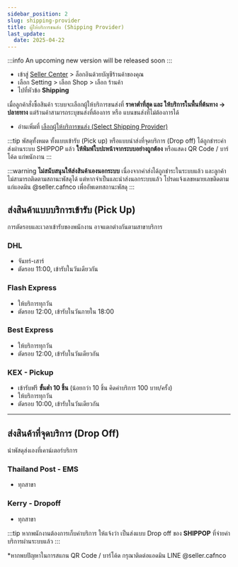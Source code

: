 ```yaml
---
sidebar_position: 2
slug: shipping-provider
title: ผู้ให้บริการขนส่ง (Shipping Provider)
last_update:
  date: 2025-04-22
---
```

:::info
An upcoming new version will be released soon
:::

- เข้าสู่ [Seller Center](https://office.panich.co) > ล็อกอินด้วยบัญชีร้านค้าของคุณ 
- เลือก Setting > เลือก Shop > เลือก ร้านค้า
- ไปที่หัวข้อ **Shipping**


เมื่อลูกค้าสั่งซื้อสินค้า ระบบจะเลือกผู้ให้บริการขนส่งที่ **ราคาต่ำที่สุด และ ให้บริการในพื้นที่ต้นทาง -> ปลายทาง** แต่ร้านค้าสามารถระบุขนส่งที่ต้องการ หรือ แบนขนส่งที่ไม่ต้องการได้ 
- อ่านเพิ่มที่ [เลือกผู้ให้บริการขนส่ง (Select Shipping Provider)](docs/shop/shipping/select-shipping-provider.md)


:::tip
พัสดุทั้งหมด ทั้งแบบเข้ารับ (Pick up) หรือแบบนำส่งที่จุดบริการ (Drop off) ได้ถูกชำระค่าส่งผ่านระบบ SHIPPOP แล้ว **ให้พิมพ์ใบปะหน้าจากระบบอย่างถูกต้อง** หรือแสดง QR Code / บาร์โค้ด แก่พนักงาน
:::

:::warning
**ไม่สนับสนุนให้ส่งสินค้าเองนอกระบบ** เนื่องจากค่าส่งได้ถูกชำระในระบบแล้ว และลูกค้าไม่สามารถติดตามสถานะพัสดุได้ แต่หากจำเป็นและนำส่งนอกระบบแล้ว โปรดแจ้งเลขหมายเลขติดตามแก่แอดมิน @seller.cafnco เพื่ออัพเดทสถานะพัสดุ
:::

## ส่งสินค้าแบบบริการเข้ารับ (Pick Up)
การตัดรอบและเวลาเข้ารับของพนักงาน อาจแตกต่างกันตามสาขาบริการ

### DHL
- จันทร์-เสาร์
- ตัดรอบ 11:00, เข้ารับในวันเดียวกัน

### Flash Express
- ให้บริการทุกวัน
- ตัดรอบ 12:00, เข้ารับในวันภายใน 18:00

### Best Express
- ให้บริการทุกวัน
- ตัดรอบ 12:00, เข้ารับในวันเดียวกัน

### KEX - Pickup
- เข้ารับฟรี **ขั้นต่ำ 10 ชิ้น** (น้อยกว่า 10 ชิ้น คิดค่าบริการ 100 บาท/ครั้ง)
- ให้บริการทุกวัน
- ตัดรอบ 10:00, เข้ารับในวันเดียวกัน

---
## ส่งสินค้าที่จุดบริการ (Drop Off)
นำพัสดุส่งเองที่เคาน์เตอร์บริการ 
### Thailand Post - EMS
- ทุกสาขา

### Kerry - Dropoff
- ทุกสาขา

:::tip
หากพนักงานต้องการเก็บค่าบริการ ให้แจ้งว่า เป็นส่งแบบ Drop off ของ **SHIPPOP** ที่จ่ายค่าบริการผ่านระบบแล้ว
:::

*หากพบปัญหาในการสแกน QR Code / บาร์โค้ด กรุณาติดต่อแอดมิน LINE @seller.cafnco

